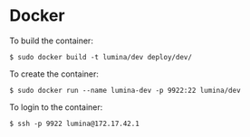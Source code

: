 
Docker
======

To build the container:

    $ sudo docker build -t lumina/dev deploy/dev/

To create the container:

    $ sudo docker run --name lumina-dev -p 9922:22 lumina/dev

To login to the container:

    $ ssh -p 9922 lumina@172.17.42.1
